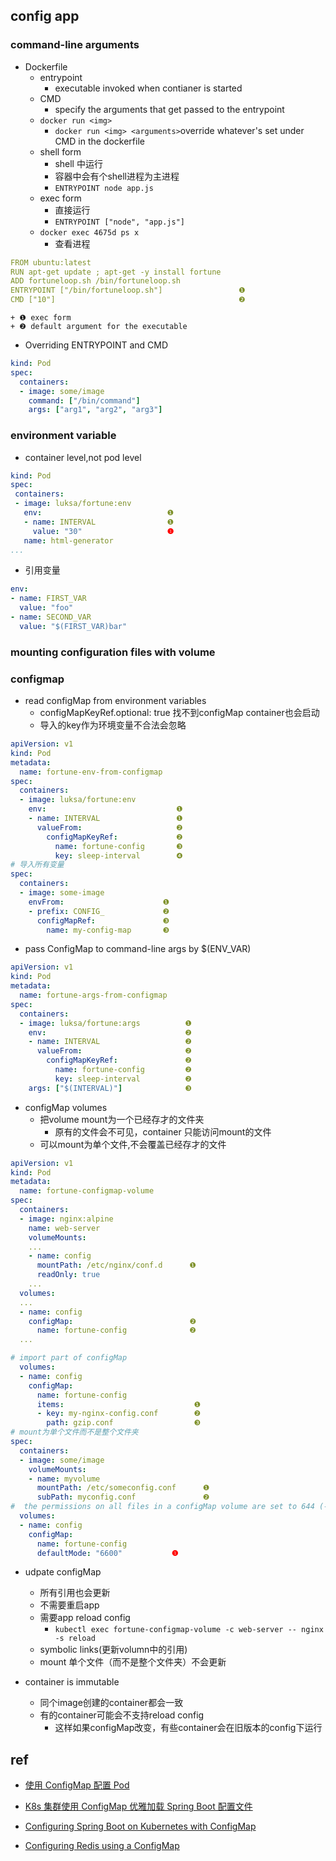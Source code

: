 ## config app

### command-line arguments

+ Dockerfile
    + entrypoint
        + executable invoked when contianer is started
    + CMD
        + specify the arguments that get passed to the entrypoint
    + `docker run <img>`
        + `docker run <img> <arguments>`override whatever's set under CMD in the dockerfile
    + shell form
        + shell 中运行
        + 容器中会有个shell进程为主进程
        + `ENTRYPOINT node app.js`
    + exec form
        + 直接运行
        + `ENTRYPOINT ["node", "app.js"]`
    + `docker exec 4675d ps x`
        + 查看进程
```yaml
FROM ubuntu:latest
RUN apt-get update ; apt-get -y install fortune
ADD fortuneloop.sh /bin/fortuneloop.sh
ENTRYPOINT ["/bin/fortuneloop.sh"]                 ❶
CMD ["10"]                                         ❷
```
    + ❶ exec form
    + ❷ default argument for the executable

+ Overriding ENTRYPOINT and CMD
```yaml
kind: Pod
spec:
  containers:
  - image: some/image
    command: ["/bin/command"]
    args: ["arg1", "arg2", "arg3"]
```

### environment variable
+ container level,not pod level
```yaml
kind: Pod
spec:
 containers:
 - image: luksa/fortune:env
   env:                            ❶
   - name: INTERVAL                ❶
     value: "30"                   ❶
   name: html-generator
...
```

+ 引用变量
```yaml
env:
- name: FIRST_VAR
  value: "foo"
- name: SECOND_VAR
  value: "$(FIRST_VAR)bar"
```
### mounting configuration files with volume

### configmap

+ read configMap from environment variables
    + configMapKeyRef.optional: true  找不到configMap container也会启动
    + 导入的key作为环境变量不合法会忽略
```yaml
apiVersion: v1
kind: Pod
metadata:
  name: fortune-env-from-configmap
spec:
  containers:
  - image: luksa/fortune:env
    env:                             ❶
    - name: INTERVAL                 ❶
      valueFrom:                     ❷
        configMapKeyRef:             ❷
          name: fortune-config       ❸
          key: sleep-interval        ❹
# 导入所有变量
spec:
  containers:
  - image: some-image
    envFrom:                      ❶
    - prefix: CONFIG_             ❷
      configMapRef:               ❸
        name: my-config-map       ❸
```

+ pass ConfigMap to command-line args by $(ENV_VAR)
```yaml
apiVersion: v1
kind: Pod
metadata:
  name: fortune-args-from-configmap
spec:
  containers:
  - image: luksa/fortune:args          ❶
    env:                               ❷
    - name: INTERVAL                   ❷
      valueFrom:                       ❷
        configMapKeyRef:               ❷
          name: fortune-config         ❷
          key: sleep-interval          ❷
    args: ["$(INTERVAL)"]              ❸
```

+ configMap volumes
    + 把volume mount为一个已经存才的文件夹
        + 原有的文件会不可见，container 只能访问mount的文件
    + 可以mount为单个文件,不会覆盖已经存才的文件

```yaml
apiVersion: v1
kind: Pod
metadata:
  name: fortune-configmap-volume
spec:
  containers:
  - image: nginx:alpine
    name: web-server
    volumeMounts:
    ...
    - name: config
      mountPath: /etc/nginx/conf.d      ❶
      readOnly: true
    ...
  volumes:
  ...
  - name: config
    configMap:                          ❷
      name: fortune-config              ❷
  ...

# import part of configMap
  volumes:
  - name: config
    configMap:
      name: fortune-config
      items:                             ❶
      - key: my-nginx-config.conf        ❷
        path: gzip.conf                  ❸
# mount为单个文件而不是整个文件夹
spec:
  containers:
  - image: some/image
    volumeMounts:
    - name: myvolume
      mountPath: /etc/someconfig.conf      ❶
      subPath: myconfig.conf               ❷
#  the permissions on all files in a configMap volume are set to 644 (-rw-r—r--).
  volumes:
  - name: config
    configMap:
      name: fortune-config
      defaultMode: "6600"           ❶
```

+ udpate configMap
    + 所有引用也会更新
    + 不需要重启app
    + 需要app reload config
        + `kubectl exec fortune-configmap-volume -c web-server -- nginx -s reload`
    + symbolic links(更新volumn中的引用)
    + mount 单个文件（而不是整个文件夹）不会更新

+ container is immutable
    + 同个image创建的container都会一致
    + 有的container可能会不支持reload config
        + 这样如果configMap改变，有些container会在旧版本的config下运行


## ref
+ [使用 ConfigMap 配置 Pod](https://kubernetes.io/zh/docs/tasks/configure-pod-container/configure-pod-configmap/)

+ [K8s 集群使用 ConfigMap 优雅加载 Spring Boot 配置文件](https://cloud.tencent.com/developer/article/1433236)
+ [Configuring Spring Boot on Kubernetes with ConfigMap](https://developers.redhat.com/blog/2017/10/03/configuring-spring-boot-kubernetes-configmap/)
+ [Configuring Redis using a ConfigMap](https://kubernetes.io/docs/tutorials/configuration/configure-redis-using-configmap/)